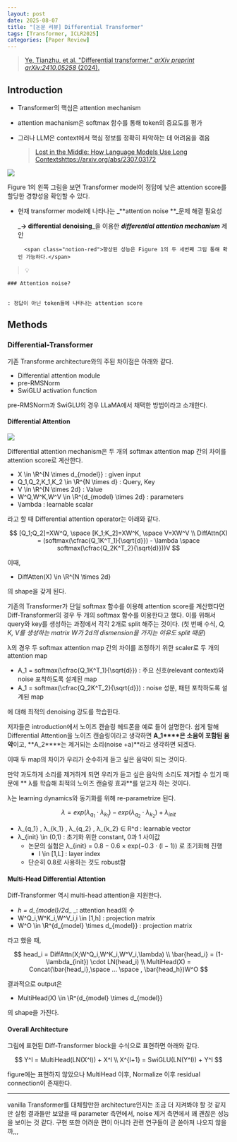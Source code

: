 ```yaml
---
layout: post
date: 2025-08-07
title: "[논문 리뷰] Differential Transformer"
tags: [Transformer, ICLR2025]
categories: [Paper Review]
---
```


> [Ye, Tianzhu, et al. "Differential transformer." ](https://arxiv.org/abs/2410.05258)[_arXiv preprint arXiv:2410.05258_](https://arxiv.org/abs/2410.05258)[ (2024).](https://arxiv.org/abs/2410.05258)



## Introduction

- Transformer의 핵심은 attention mechanism
- attention machanism은 softmax 함수를 통해 token의 중요도를 평가
- 그러나 LLM은 context에서 핵심 정보를 정확히 파악하는 데 어려움을 겪음

	> [Lost in the Middle: How Language Models Use Long Contextshttps://arxiv.org/abs/2307.03172](https://arxiv.org/abs/2307.03172)


![](https://prod-files-secure.s3.us-west-2.amazonaws.com/542b861c-36a8-4051-84e5-8804b6728dba/9083ea56-691a-4752-ae26-47f403431ac8/image.png?X-Amz-Algorithm=AWS4-HMAC-SHA256&X-Amz-Content-Sha256=UNSIGNED-PAYLOAD&X-Amz-Credential=ASIAZI2LB466X4DN3FZN%2F20250828%2Fus-west-2%2Fs3%2Faws4_request&X-Amz-Date=20250828T160109Z&X-Amz-Expires=3600&X-Amz-Security-Token=IQoJb3JpZ2luX2VjEE8aCXVzLXdlc3QtMiJHMEUCIBcjlFrqsnotgFbX0AQgP0Rv%2B%2BlBTRcF1EKRaYp6%2Fp4uAiEA%2B8ezDb0ezjmFEXzTCDQ63B7gwhqAJ4jdxJdDGIvmN3oqiAQIqP%2F%2F%2F%2F%2F%2F%2F%2F%2F%2FARAAGgw2Mzc0MjMxODM4MDUiDLbVC%2F5rq6EFSprBByrcA7IuGE5qwvPVibeU0UF59NSPlfGBLFE9tSZ0EMDOL6qfhrrHC0V9x5XMBRa71dCiO5kr8BFZ8O810ZUmSaxrIm6RGjAf1lq7Y%2FqTqJkLAU4FkBK0L48tX3jp2YKxI%2Fs8NBtp9stbF9KkVnEaJc2JcnE0SwFXG9v3A6yFifDtXaZTyGZ5AtQtXpeLE99dS4PU0J4cQ99clGVmyhmH7tSqxR5l7oTMDKSVQHaJkhtwrU3U7NrGvv%2FM%2BTl%2BYn%2BsXFKby3jtVAAk4hIF%2FgaMGueivxPQNyLT%2FDSywpxFjYkBo02DAyWukCKAeDxFGz3uEni9iT3b26BcmcfP8LFU3M9aNTt6HSNKrDUd0M4s45Z%2FR6oW5LeMO%2BzCR397rZPIFe0K1UsTYQbX5om1Jkq8WPmJleg2bK2%2FI6shsF4gijtRaVzh7%2FKeeSAD74uJVN4og9Ipy6LlFY%2BgN1%2BSsYUf9DiBIs8L1ype3n4FnQKOFnfMKXOZFWaUf4SBupC80CJxspm4vHLoswq8RlcMJLbK6GIP4sFyWBE4Hb8uxVp82r48LUJcOj%2Fn5OQlpEi%2Fc40FJudGa%2BCfb%2Br73kiTp97nFtspxvPoVSnlu7mZUGQH2WrI5NZWWV%2B%2BKIwS5AOn7R2jMNvdwcUGOqUBcVMXDuCX%2Bwh3bqrtfBFFXU%2FSFVkAMyhOHWbMG1O7%2F%2BX2%2BHIawL0cqx6nck6ccr9JfYR2OzP2R27Ci9K4QjScnOIE58Ack%2B3B0viSr%2BKk4r6e6KMWlJrIybGVR7lQj5MdoZChahmUgexAPvo1Xikl8bu%2Bleq3GMfIMR0T2%2BpTiYh%2B%2BJqsPPlrXZnDK2IZgFaMqTw2rAss3bKYaPLl7YFoOyXVi8xQ&X-Amz-Signature=ccde6f5f5f47cd338fcda86bb9e674e4c50500a400432764bfa203c072d751b4&X-Amz-SignedHeaders=host&x-amz-checksum-mode=ENABLED&x-id=GetObject)


Figure 1의 왼쪽 그림을 보면 Transformer model이 정답에 낮은 attention score를 할당한 경향성을 확인할 수 있다.

- 현재 transformer model에 나타나는 _**attention noise **_문제 해결 필요성

	_**→ differential denoising**_을 이용한 _**differential attention mechanism**_ 제안


		<span class="notion-red">향상된 성능은 Figure 1의 두 세번째 그림 통해 확인 가능하다.</span>


> 💡 


	### Attention noise?


	: 정답이 아닌 token들에 나타나는 attention score



## Methods



### Differential-Transformer


기존 Transforme architecture와의 주된 차이점은 아래와 같다.

- Differential attention module
- pre-RMSNorm
- SwiGLU activation function

pre-RMSNorm과 SwiGLU의 경우 LLaMA에서 채택한 방법이라고 소개한다.



#### Differential Attention


![](https://prod-files-secure.s3.us-west-2.amazonaws.com/542b861c-36a8-4051-84e5-8804b6728dba/116d70b2-1963-4810-9167-f4c7d8a06e8f/image.png?X-Amz-Algorithm=AWS4-HMAC-SHA256&X-Amz-Content-Sha256=UNSIGNED-PAYLOAD&X-Amz-Credential=ASIAZI2LB466X4DN3FZN%2F20250828%2Fus-west-2%2Fs3%2Faws4_request&X-Amz-Date=20250828T160109Z&X-Amz-Expires=3600&X-Amz-Security-Token=IQoJb3JpZ2luX2VjEE8aCXVzLXdlc3QtMiJHMEUCIBcjlFrqsnotgFbX0AQgP0Rv%2B%2BlBTRcF1EKRaYp6%2Fp4uAiEA%2B8ezDb0ezjmFEXzTCDQ63B7gwhqAJ4jdxJdDGIvmN3oqiAQIqP%2F%2F%2F%2F%2F%2F%2F%2F%2F%2FARAAGgw2Mzc0MjMxODM4MDUiDLbVC%2F5rq6EFSprBByrcA7IuGE5qwvPVibeU0UF59NSPlfGBLFE9tSZ0EMDOL6qfhrrHC0V9x5XMBRa71dCiO5kr8BFZ8O810ZUmSaxrIm6RGjAf1lq7Y%2FqTqJkLAU4FkBK0L48tX3jp2YKxI%2Fs8NBtp9stbF9KkVnEaJc2JcnE0SwFXG9v3A6yFifDtXaZTyGZ5AtQtXpeLE99dS4PU0J4cQ99clGVmyhmH7tSqxR5l7oTMDKSVQHaJkhtwrU3U7NrGvv%2FM%2BTl%2BYn%2BsXFKby3jtVAAk4hIF%2FgaMGueivxPQNyLT%2FDSywpxFjYkBo02DAyWukCKAeDxFGz3uEni9iT3b26BcmcfP8LFU3M9aNTt6HSNKrDUd0M4s45Z%2FR6oW5LeMO%2BzCR397rZPIFe0K1UsTYQbX5om1Jkq8WPmJleg2bK2%2FI6shsF4gijtRaVzh7%2FKeeSAD74uJVN4og9Ipy6LlFY%2BgN1%2BSsYUf9DiBIs8L1ype3n4FnQKOFnfMKXOZFWaUf4SBupC80CJxspm4vHLoswq8RlcMJLbK6GIP4sFyWBE4Hb8uxVp82r48LUJcOj%2Fn5OQlpEi%2Fc40FJudGa%2BCfb%2Br73kiTp97nFtspxvPoVSnlu7mZUGQH2WrI5NZWWV%2B%2BKIwS5AOn7R2jMNvdwcUGOqUBcVMXDuCX%2Bwh3bqrtfBFFXU%2FSFVkAMyhOHWbMG1O7%2F%2BX2%2BHIawL0cqx6nck6ccr9JfYR2OzP2R27Ci9K4QjScnOIE58Ack%2B3B0viSr%2BKk4r6e6KMWlJrIybGVR7lQj5MdoZChahmUgexAPvo1Xikl8bu%2Bleq3GMfIMR0T2%2BpTiYh%2B%2BJqsPPlrXZnDK2IZgFaMqTw2rAss3bKYaPLl7YFoOyXVi8xQ&X-Amz-Signature=93967298408278173ba3f9ccfa3813b6f888de927535feb48d1ca0a2b4b625e8&X-Amz-SignedHeaders=host&x-amz-checksum-mode=ENABLED&x-id=GetObject)


Differential attention mechanism은 두 개의 softmax attention map 간의 차이를 attention score로 계산한다.

- X \in \R^{N \times d\_{model}} : given input
- Q\_1,Q\_2,K\_1,K\_2 \in \R^{N \times d} : Query, Key
- V \in \R^{N \times 2d} : Value
- W^Q,W^K,W^V \in \R^{d\_{model} \times 2d} : parameters
- \lambda : learnable scalar

라고 할 때 Differential attention operator는 아래와 같다.


$$
[Q_1;Q_2]=XW^Q, \space [K_1;K_2]=XW^K, \space V=XW^V \\
DiffAttn(X) = (softmax(\cfrac{Q_1K^T_1}{\sqrt{d}}) - \lambda \space softmax(\cfrac{Q_2K^T_2}{\sqrt{d}}))V
$$


이때,

- DiffAtten(X) \in \R^{N \times 2d}

의 shape을 갖게 된다.


기존의 Transformer가 단일 softmax 함수를 이용해 attention score를 계산했다면 Diff-Transformer의 경우 두 개의 softmax 함수를 이용한다고 했다. 이를 위해서 query와 key를 생성하는 과정에서 각각 2개로 split 해주는 것이다. <span class="notion-red">(첫 번째 수식, </span><span class="notion-red">_Q, K, V를 생성하는 matrix W가 2d의 dismension을 가지는 이유도 split 때문_</span><span class="notion-red">)</span>


 λ의 경우 두 softmax attention map 간의 차이를 조정하기 위한 scaler로 두 개의 attention map

- A\_1 = softmax(\cfrac{Q\_1K^T\_1}{\sqrt{d}}) : 주요 신호(relevant context)와 noise 포착하도록 설계된 map
- A\_1 = softmax(\cfrac{Q\_2K^T\_2}{\sqrt{d}}) : noise 성분, 패턴 포착하도록 설계된 map 

에 대해 최적의 denoising 강도를 학습한다.


저자들은 introduction에서 노이즈 캔슬링 헤드폰을 예로 들어 설명한다. 쉽게 말해 Differential Attention을 노이즈 캔슬링이라고 생각하면 **A\_1****은 소음이 포함된 음악**이고, **A\_2****는 제거되는 소리(noise +a)**라고 생각하면 되겠다. 


이때 두 map의 차이가 우리가 순수하게 듣고 싶은 음악이 되는 것이다. 


만약 과도하게 소리를 제거하게 되면 우리가 듣고 싶은 음악의 소리도 제거할 수 있기 때문에 ** λ를 학습해 최적의 노이즈 캔슬링 효과**를 얻고자 하는 것이다.


λ는 learning dynamics와 동기화를 위해 re-parametrize 된다.


$$
\lambda = exp(\lambda_{q_1} \cdot \lambda_{k_1}) - exp(\lambda_{q_2} \cdot \lambda_{k_2}) + \lambda_{init}
$$

- λ\_{q\_1} , λ\_{k\_1} , λ\_{q\_2} , λ\_{k\_2} ∈ R^d : learnable vector
- λ\_{init} \in (0,1) : 초기화 위한 constant, 0과 1 사이값
	- 논문의 실험은 λ\_{init} = 0.8 − 0.6 × exp(−0.3 · (l − 1)) 로 초기화해 진행
		- l \in [1,L] : layer index
	- 단순히 0.8로 사용하는 것도 robust함


#### **Multi-Head Differential Attention**


Diff-Transformer 역시 multi-head attention을 지원한다.

- _h = d\_{model}/2d__ _: attention head의 수
- W^Q\_i,W^K\_i,W^V\_i,i \in [1,h] : projection matrix
- W^O \in \R^{d\_{model} \times d\_{model}} : projection matrix

라고 했을 때,


$$
head_i = DiffAttn(X;W^Q_i,W^K_i,W^V_i,\lambda) \\
\bar{head_i} = (1-\lambda_{init}) \cdot LN(head_i) \\
MultiHead(X) = Concat(\bar{head_i},\space ... \space , \bar{head_h})W^O
$$


결과적으로 output은

- MultiHead(X) \in \R^{d\_{model} \times d\_{model}}

의 shape을 가진다.



#### Overall Architecture


그림에 표현된 Diff-Transformer block을 수식으로 표현하면 아래와 같다.


$$
Y^l = MultiHead(LN(X^l)) + X^l \\
X^{l+1} = SwiGLU(LN(Y^l)) + Y^l
$$


figure에는 표현하지 않았으나 MultiHead 이후, Normalize 이후 residual connection이 존재한다.


---


vanilla Transformer를 대체할만한 architecture인지는 조금 더 지켜봐야 할 것 같지만 실험 결과들만 보았을 때 parameter 측면에서, noise 제거 측면에서 꽤 괜찮은 성능을 보이는 것 같다. 구현 또한 어려운 편이 아니라 관련 연구들이 곧 쏟아져 나오지 않을까,,,

